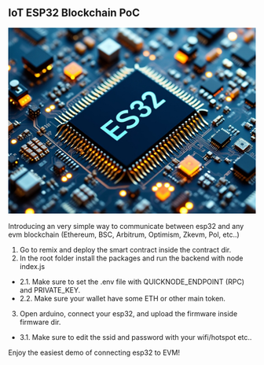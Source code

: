 ## IoT ESP32 Blockchain PoC

![esp32](https://raw.githubusercontent.com/PaulGG-Code/esp32-Ethereum/refs/heads/master/img/esp32.jpeg)

Introducing an very simple way to communicate between esp32 and any evm blockchain (Ethereum, BSC, Arbitrum, Optimism, Zkevm, Pol, etc..)

1. Go to remix and deploy the smart contract inside the contract dir.
2. In the root folder install the packages and run the backend with node index.js
  - 2.1. Make sure to set the .env file with QUICKNODE_ENDPOINT  (RPC) and PRIVATE_KEY.
  - 2.2. Make sure your wallet have some ETH or other main token.
3. Open arduino, connect your esp32, and upload the firmware inside firmware dir.
  - 3.1. Make sure to edit the ssid and password with your wifi/hotspot etc..


Enjoy the easiest demo of connecting esp32 to EVM!

